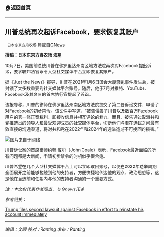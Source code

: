 ###  [:house:返回首頁](https://github.com/ourhimalayas/txt)
---


## 川普总统再次起诉Facebook，要求恢复其账户
` 日本东京方舟农场` [轉載自GNews](https://gnews.org/zh-hans/1584182/)

**撰稿：日本东京方舟农场 海星**

10月7日，美国前总统川普在佛罗里达州南区地方法院再次对Facebook提出诉讼，要求联邦法官命令大型社交媒体平台立即恢复其账户。

据《Just the News》报导，川普在2021年1月6日国会大厦骚乱事件发生后，被封锁了大多数重要的社交媒体平台账号。随后，他于7月对推特、YouTube、Facebook及其各自的首席执行官提起了诉讼。

该报导称，川普的律师在佛罗里达州南区地方法院提交了第二份诉讼文件，申请了对Facebook的初步禁令。该文件中写道，“被告侵害了川普以及数百万Facebook用户的第一修正案权利，即接收信息并相互评论的权力。而且，被告通过取消共和党推选出的领导人和最受欢迎成员的社交媒体平台，切断他们与潜在选民之间最有效直接的沟通渠道，将对共和党在2022年和2024年的选举造成不可挽回的损害。”

![](https://assets.gnews.org/wp-content/uploads/2021/10/1508181428382546.jpg)图片来自于网络

川普诉讼案的首席律师约翰·库尔（John Coale）表示，Facebook最近面临的所有问题都是大新闻，申请初步禁令的时机似乎很合适。

川普希望在几个大型社交媒体平台上可以立即取回账号，以便在2022年选举周期全面展开之前能够接触到他的支持者，方便快捷地传达他的观点、政治思想等，这是他在当选前和任期内与他的支持者沟通的一个重要方式。

*注：本文仅代表作者观点，与 Gnews无关*

*参考链接：*

[Trump files second lawsuit against Facebook in effort to reinstate his account immediately](https://justthenews.com/government/courts-law/trump-files-second-lawsuit-against-facebook-effort-reinstate-his-account)

* * *

*编辑：文顺 校对：Ranting 发布：Ranting*

